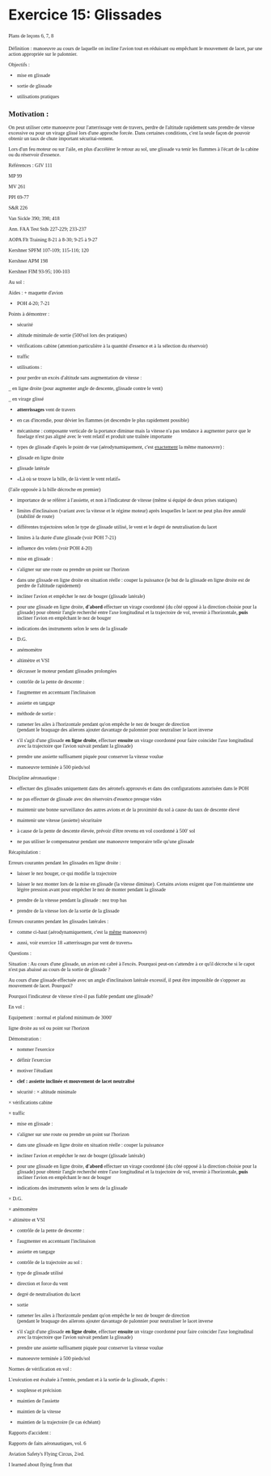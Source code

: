 <h1>
Exercice 15: Glissades</h1>

<FONT SIZE=1 FACE="Geneva">Plans
de le&ccedil;ons    6,   7,   8



D&eacute;finition :  manoeuvre
au cours de laquelle on incline l'avion tout en    r&eacute;duisant
ou emp&ecirc;chant le mouvement de lacet, par une    action appropri&eacute;e
sur le palonnier.



Objectifs :
+ mise en glissade

+ sortie de glissade

+ utilisations pratiques



## Motivation :
 On peut utiliser cette manoeuvre pour l'atterrissage vent de
travers, perdre de l'altitude rapidement sans prendre de vitesse
excessive ou pour un virage gliss&eacute; lors d'une approche
forc&eacute;e. Dans certaines conditions, c'est la seule fa&ccedil;on
de pouvoir obtenir un taux de chute important s&eacute;curitai-rement.

Lors d'un feu moteur ou sur l'aile, en plus
d'acc&eacute;l&eacute;rer le retour au sol, une glissade va tenir
les flammes &agrave; l'&eacute;cart de la cabine ou du r&eacute;servoir
d'essence.



R&eacute;f&eacute;rences :
GIV 111

MP 99

MV 261

PPI 69-77

S&amp;R 226

Van Sickle  390;  398;  418

Ann. FAA Test Stds  227-229;  233-237

AOPA Flt Training  8-21 &agrave; 8-30;
9-25 &agrave; 9-27

Kershner SPFM 107-109;  115-116;  120

Kershner APM  198

Kershner FIM  93-95;  100-103



Au sol :

Aides : + maquette d'avion

+ POH  4-20;  7-21


Points &agrave; d&eacute;montrer :

+ s&eacute;curit&eacute;

- altitude minimale de sortie  (500'sol
lors des pratiques)

- v&eacute;rifications cabine  (attention
particuli&egrave;re &agrave; la quantit&eacute;        d'essence
et &agrave; la s&eacute;lection du r&eacute;servoir)

- traffic

+ utilisations :

- pour perdre un exc&egrave;s d'altitude
sans augmentation de vitesse :

_ en ligne droite  (pour augmenter angle
de descente,        glissade contre le vent)

_ en virage gliss&eacute;

- <B>atterrissages</B> vent de travers

- en cas d'incendie, pour d&eacute;vier
les flammes (et descendre le plus    rapidement possible)

+ m&eacute;canisme :  composante verticale
de la portance diminue mais la   vitesse n'a pas tendance &agrave;
augmenter parce que le fuselage n'est   pas align&eacute; avec
le vent relatif et produit une tra&icirc;n&eacute;e importante

+ types de glissade d'apr&egrave;s le point
de vue  (a&eacute;rodynamiquement, c'est        <U>exactement</U>
la m&ecirc;me manoeuvre) :

- glissade en ligne droite

- glissade lat&eacute;rale

+ &#171;L&agrave; o&ugrave; se trouve la
bille, de l&agrave; vient le vent relatif&#187;

(l'aile oppos&eacute;e &agrave; la bille
d&eacute;croche en premier)

+ importance de se r&eacute;f&eacute;rer
&agrave; l'assiette, et non &agrave; l'indicateur de vitesse 
    (m&ecirc;me si &eacute;quip&eacute; de deux prises statiques)

+ limites d'inclinaison  (variant avec la
vitesse et le r&eacute;gime moteur)  apr&egrave;s lesquelles le
lacet ne peut plus &ecirc;tre annul&eacute; (stabilit&eacute;
de route)

+ diff&eacute;rentes trajectoires selon le
type de glissade utilis&eacute;,  le vent  et   le degr&eacute;
de neutralisation du lacet

+ limites &agrave; la dur&eacute;e d'une
glissade  (voir POH 7-21)

+ influence des volets  (voir POH 4-20)

+ mise en glissade :

- s'aligner sur une route ou prendre un
point sur l'horizon

- dans une glissade en ligne droite en situation
r&eacute;elle :  couper la   puissance  (le but de la glissade
en ligne droite est de perdre de   l'altitude rapidement)

- incliner l'avion et emp&ecirc;cher le
nez de bouger (glissade lat&eacute;rale)

- pour une glissade en ligne droite, <B>d'abord</B>
effectuer un virage   coordonn&eacute; (du c&ocirc;t&eacute; oppos&eacute;
&agrave; la direction choisie pour la glissade)   pour obtenir
l'angle recherch&eacute; entre l'axe longitudinal et la    trajectoire
de vol, revenir &agrave; l'horizontale, <B>puis</B> incliner l'avion
en   emp&ecirc;chant le nez de bouger

- indications des instruments selon le sens
de la glissade

- D.G.

- an&eacute;mom&egrave;tre

- altim&egrave;tre et VSI

- d&eacute;crasser le moteur pendant glissades
prolong&eacute;es

+ contr&ocirc;le de la pente de descente
:

- l'augmenter en accentuant l'inclinaison

- assiette en tangage

+ m&eacute;thode de sortie :

- ramener les ailes &agrave; l'horizontale
pendant qu'on emp&ecirc;che le nez   de bouger de direction  
 (pendant le braquage des ailerons ajouter   davantage de palonnier
pour neutraliser le lacet inverse 

- s'il s'agit d'une glissade <B>en ligne
droite</B>, effectuer <B>ensuite</B>   un virage coordonn&eacute;
pour faire coincider l'axe longitudinal avec la   trajectoire
que l'avion suivait pendant la glissade)

- prendre une assiette suffisament piqu&eacute;e
pour conserver la    vitesse voulue

- manoeuvre termin&eacute;e &agrave; 500
pieds/sol





Discipline a&eacute;ronautique :

- effectuer des glissades uniquement dans
des a&eacute;ronefs approuv&eacute;s et  dans des configurations
autoris&eacute;es dans le POH

- ne pas effectuer de glissade avec des r&eacute;servoirs
d'essence presque  vides

- maintenir une bonne surveillance des autres
avions et de la proximit&eacute;  du sol &agrave; cause du taux
de descente &eacute;lev&eacute;

- maintenir une vitesse (assiette) s&eacute;curitaire

- &agrave; cause de la pente de descente
&eacute;lev&eacute;e, pr&eacute;voir d'&ecirc;tre revenu en vol
 coordonn&eacute; &agrave; 500' sol

- ne pas utiliser le compensateur pendant
une manoeuvre temporaire  telle qu'une glissade



R&eacute;capitulation :

Erreurs courantes pendant les glissades en
ligne droite :

- laisser le nez bouger, ce qui modifie la
trajectoire

- laisser le nez monter lors de la mise en
glissade (la vitesse diminue).  Certains avions exigent que l'on
maintienne une l&eacute;g&egrave;re pression avant pour emp&ecirc;cher
le nez de monter pendant la glissade

- prendre de la vitesse pendant la glissade
: nez trop bas

- prendre de la vitesse lors de la sortie
de la glissade


Erreurs courantes pendant les glissades lat&eacute;rales
:

- comme ci-haut (a&eacute;rodynamiquement,
c'est la <U>m&ecirc;me</U> manoeuvre)

- aussi,  voir exercice 18 &#171;atterrissages
par vent de travers&#187;



Questions :

Situation :  Au cours d'une glissade, un avion
est cabr&eacute; &agrave; l'exc&egrave;s.  Pourquoi peut-on s'attendre
&agrave; ce qu'il d&eacute;croche si le capot n'est pas abaiss&eacute;
au cours de la sortie de glissade ?


Au cours d'une glissade effectu&eacute;e avec
un angle d'inclinaison lat&eacute;rale  excessif, il peut &ecirc;tre
impossible de s'opposer au mouvement de lacet.  Pourquoi?


Pourquoi l'indicateur de vitesse n'est-il
pas fiable pendant une glissade?



En vol :

Equipement : normal et plafond minimum de
3000'

ligne droite au sol ou point sur l'horizon



D&eacute;monstration :

+ nommer l'exercice

+ d&eacute;finir l'exercice

+ motiver l'&eacute;tudiant


+ <B>clef :  assiette inclin&eacute;e et
mouvement de lacet neutralis&eacute;</B>

+ s&eacute;curit&eacute; : &#215; altitude
minimale

&#215; v&eacute;rifications cabine

&#215; traffic

+ mise en glissade :

- s'aligner sur une route ou prendre un
point sur l'horizon

- dans une glissade en ligne droite en situation
r&eacute;elle :  couper la   puissance

- incliner l'avion et emp&ecirc;cher le
nez de bouger (glissade lat&eacute;rale)

- pour une glissade en ligne droite, <B>d'abord</B>
effectuer un virage   coordonn&eacute; (du c&ocirc;t&eacute; oppos&eacute;
&agrave; la direction choisie pour la glissade)   pour obtenir
l'angle recherch&eacute; entre l'axe longitudinal et la    trajectoire
de vol, revenir &agrave; l'horizontale, <B>puis</B> incliner l'avion
en   emp&ecirc;chant le nez de bouger

- indications des instruments selon le sens
de la glissade

&#215; D.G.

&#215; an&eacute;mom&egrave;tre

&#215; altim&egrave;tre et VSI

+ contr&ocirc;le de la pente de descente
:

- l'augmenter en accentuant l'inclinaison

- assiette en tangage

+ contr&ocirc;le de la trajectoire au sol
:

- type de glissade utilis&eacute;

- direction et force du vent

- degr&eacute; de neutralisation du lacet

+ sortie

- ramener les ailes &agrave; l'horizontale
pendant qu'on emp&ecirc;che le nez   de bouger de direction  
 (pendant le braquage des ailerons ajouter   davantage de palonnier
pour neutraliser le lacet inverse 

- s'il s'agit d'une glissade <B>en ligne
droite</B>, effectuer <B>ensuite</B>   un virage coordonn&eacute;
pour faire coincider l'axe longitudinal avec la   trajectoire
que l'avion suivait pendant la glissade)

- prendre une assiette suffisament piqu&eacute;e
pour conserver la    vitesse voulue

- manoeuvre termin&eacute;e &agrave; 500
pieds/sol



Normes de v&eacute;rification en vol
:

L'ex&eacute;cution est &eacute;valu&eacute;e
&agrave; l'entr&eacute;e, pendant et &agrave; la sortie de la
glissade, d'apr&egrave;s :

- souplesse et pr&eacute;cision

- maintien de l'assiette

- maintien de la vitesse

- maintien de la trajectoire  (le cas &eacute;ch&eacute;ant)




Rapports d'accident :

Rapports de faits a&eacute;ronautiques, vol.
6

Aviation Safety's Flying Circus, 2/ed.

I learned about flying from that

